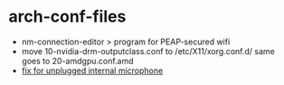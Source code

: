 # arch-conf-files

- nm-connection-editor > program for PEAP-secured wifi
- move 10-nvidia-drm-outputclass.conf to /etc/X11/xorg.conf.d/ same goes to 20-amdgpu.conf.amd
- [fix for unplugged internal microphone](https://askubuntu.com/questions/1218136/internal-microphone-doesnt-work-when-using-headphones)

